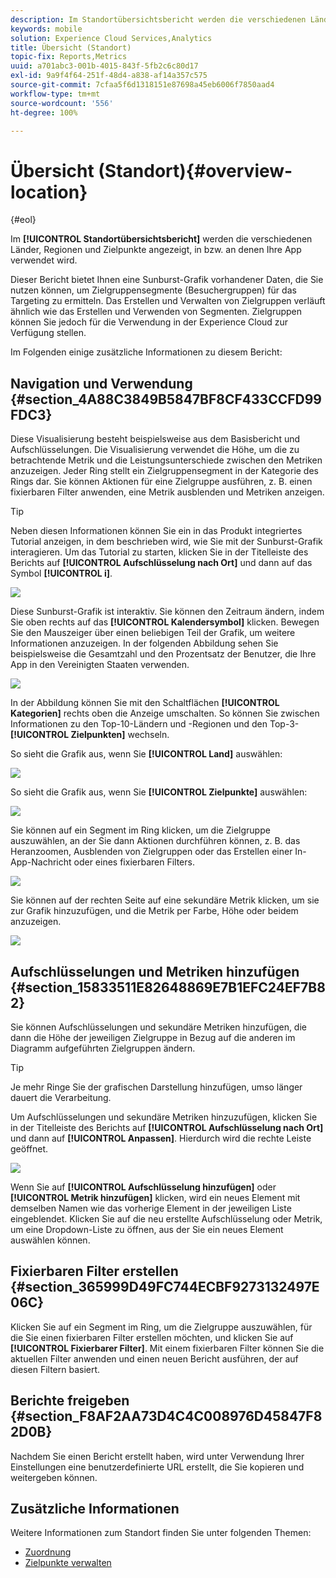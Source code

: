 ```yaml
---
description: Im Standortübersichtsbericht werden die verschiedenen Länder, Regionen und Zielpunkte angezeigt, in bzw. an denen Ihre App verwendet wird.
keywords: mobile
solution: Experience Cloud Services,Analytics
title: Übersicht (Standort)
topic-fix: Reports,Metrics
uuid: a701abc3-001b-4015-843f-5fb2c6c80d17
exl-id: 9a9f4f64-251f-48d4-a838-af14a357c575
source-git-commit: 7cfaa5f6d1318151e87698a45eb6006f7850aad4
workflow-type: tm+mt
source-wordcount: '556'
ht-degree: 100%

---
```


# Übersicht (Standort){#overview-location}

{#eol}

Im **[!UICONTROL Standortübersichtsbericht]** werden die verschiedenen Länder, Regionen und Zielpunkte angezeigt, in bzw. an denen Ihre App verwendet wird.

Dieser Bericht bietet Ihnen eine Sunburst-Grafik vorhandener Daten, die Sie nutzen können, um Zielgruppensegmente (Besuchergruppen) für das Targeting zu ermitteln. Das Erstellen und Verwalten von Zielgruppen verläuft ähnlich wie das Erstellen und Verwenden von Segmenten. Zielgruppen können Sie jedoch für die Verwendung in der Experience Cloud zur Verfügung stellen.

Im Folgenden einige zusätzliche Informationen zu diesem Bericht:

## Navigation und Verwendung {#section_4A88C3849B5847BF8CF433CCFD99FDC3}

Diese Visualisierung besteht beispielsweise aus dem Basisbericht und Aufschlüsselungen. Die Visualisierung verwendet die Höhe, um die zu betrachtende Metrik und die Leistungsunterschiede zwischen den Metriken anzuzeigen. Jeder Ring stellt ein Zielgruppensegment in der Kategorie des Rings dar. Sie können Aktionen für eine Zielgruppe ausführen, z. B. einen fixierbaren Filter anwenden, eine Metrik ausblenden und Metriken anzeigen.

>[!TIP]
>
>Neben diesen Informationen können Sie ein in das Produkt integriertes Tutorial anzeigen, in dem beschrieben wird, wie Sie mit der Sunburst-Grafik interagieren. Um das Tutorial zu starten, klicken Sie in der Titelleiste des Berichts auf **[!UICONTROL Aufschlüsselung nach Ort]** und dann auf das Symbol **[!UICONTROL i]**.

![](assets/location.png)

Diese Sunburst-Grafik ist interaktiv. Sie können den Zeitraum ändern, indem Sie oben rechts auf das **[!UICONTROL Kalendersymbol]** klicken. Bewegen Sie den Mauszeiger über einen beliebigen Teil der Grafik, um weitere Informationen anzuzeigen. In der folgenden Abbildung sehen Sie beispielsweise die Gesamtzahl und den Prozentsatz der Benutzer, die Ihre App in den Vereinigten Staaten verwenden.

![](assets/location_mouse.png)

In der Abbildung können Sie mit den Schaltflächen **[!UICONTROL Kategorien]** rechts oben die Anzeige umschalten. So können Sie zwischen Informationen zu den Top-10-Ländern und -Regionen und den Top-3-**[!UICONTROL Zielpunkten]** wechseln.

So sieht die Grafik aus, wenn Sie **[!UICONTROL Land]** auswählen:

![](assets/location_countries.png)

So sieht die Grafik aus, wenn Sie **[!UICONTROL Zielpunkte]** auswählen:

![](assets/location_poi.png)

Sie können auf ein Segment im Ring klicken, um die Zielgruppe auszuwählen, an der Sie dann Aktionen durchführen können, z. B. das Heranzoomen, Ausblenden von Zielgruppen oder das Erstellen einer In-App-Nachricht oder eines fixierbaren Filters.

![](assets/location_aud.png)

Sie können auf der rechten Seite auf eine sekundäre Metrik klicken, um sie zur Grafik hinzuzufügen, und die Metrik per Farbe, Höhe oder beidem anzuzeigen.

![](assets/location_secondary.png)

## Aufschlüsselungen und Metriken hinzufügen {#section_15833511E82648869E7B1EFC24EF7B82}

Sie können Aufschlüsselungen und sekundäre Metriken hinzufügen, die dann die Höhe der jeweiligen Zielgruppe in Bezug auf die anderen im Diagramm aufgeführten Zielgruppen ändern.

>[!TIP]
>
>Je mehr Ringe Sie der grafischen Darstellung hinzufügen, umso länger dauert die Verarbeitung.

Um Aufschlüsselungen und sekundäre Metriken hinzuzufügen, klicken Sie in der Titelleiste des Berichts auf **[!UICONTROL Aufschlüsselung nach Ort]** und dann auf **[!UICONTROL Anpassen]**. Hierdurch wird die rechte Leiste geöffnet.

![](assets/location_rail.png)

Wenn Sie auf **[!UICONTROL Aufschlüsselung hinzufügen]** oder **[!UICONTROL Metrik hinzufügen]** klicken, wird ein neues Element mit demselben Namen wie das vorherige Element in der jeweiligen Liste eingeblendet. Klicken Sie auf die neu erstellte Aufschlüsselung oder Metrik, um eine Dropdown-Liste zu öffnen, aus der Sie ein neues Element auswählen können.

## Fixierbaren Filter erstellen {#section_365999D49FC744ECBF9273132497E06C}

Klicken Sie auf ein Segment im Ring, um die Zielgruppe auszuwählen, für die Sie einen fixierbaren Filter erstellen möchten, und klicken Sie auf **[!UICONTROL Fixierbarer Filter]**. Mit einem fixierbaren Filter können Sie die aktuellen Filter anwenden und einen neuen Bericht ausführen, der auf diesen Filtern basiert.

## Berichte freigeben  {#section_F8AF2AA73D4C4C008976D45847F82D0B}

Nachdem Sie einen Bericht erstellt haben, wird unter Verwendung Ihrer Einstellungen eine benutzerdefinierte URL erstellt, die Sie kopieren und weitergeben können.

## Zusätzliche Informationen

Weitere Informationen zum Standort finden Sie unter folgenden Themen:

* [Zuordnung](/help/using/location/c-map-points.md)
* [Zielpunkte verwalten](/help/using/location/t-manage-points.md)
